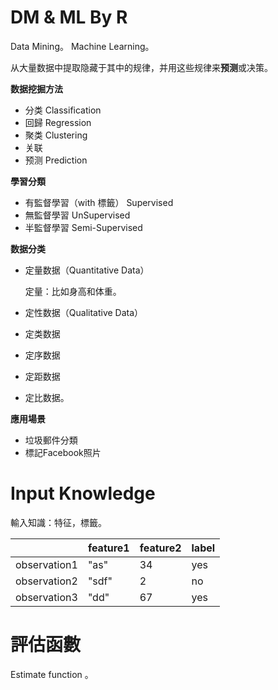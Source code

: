# DM & ML By R

Data Mining。
Machine Learning。

从大量数据中提取隐藏于其中的规律，并用这些规律来**预测**或决策。

**数据挖掘方法**
- 分类 Classification
- 回歸 Regression
- 聚类 Clustering
- 关联 
- 预测 Prediction

**學習分類**

- 有監督學習（with 標籤） Supervised
- 無監督學習 UnSupervised
- 半監督學習 Semi-Supervised

**数据分类**

- 定量数据（Quantitative Data）

  定量：比如身高和体重。

- 定性数据（Qualitative Data）
 - 定类数据
 - 定序数据
 - 定距数据
 - 定比数据。
 
 
**應用場景**

- 垃圾郵件分類
- 標記Facebook照片

# Input Knowledge

輸入知識：特征，標籤。

||feature1|feature2|label
--|--|--|--
observation1|"as"|34| yes
observation2|"sdf"|2| no
observation3|"dd"|67| yes


# 評估函數

Estimate function 。
